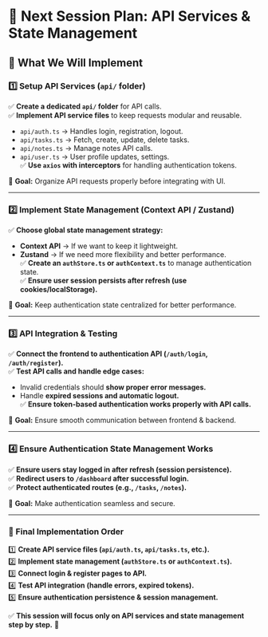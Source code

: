 # 🚀 Next Session Plan: API Services & State Management

## **📌 What We Will Implement**

### **1️⃣ Setup API Services (`api/` folder)**
✅ **Create a dedicated `api/` folder** for API calls.  
✅ **Implement API service files** to keep requests modular and reusable.  
   - `api/auth.ts` → Handles login, registration, logout.  
   - `api/tasks.ts` → Fetch, create, update, delete tasks.  
   - `api/notes.ts` → Manage notes API calls.  
   - `api/user.ts` → User profile updates, settings.  
✅ **Use `axios` with interceptors** for handling authentication tokens.  

📌 **Goal:** Organize API requests properly before integrating with UI.

---

### **2️⃣ Implement State Management (Context API / Zustand)**
✅ **Choose global state management strategy:**  
   - **Context API** → If we want to keep it lightweight.  
   - **Zustand** → If we need more flexibility and better performance.  
✅ **Create an `authStore.ts` or `authContext.ts`** to manage authentication state.  
✅ **Ensure user session persists after refresh (use cookies/localStorage).**  

📌 **Goal:** Keep authentication state centralized for better performance.

---

### **3️⃣ API Integration & Testing**  
✅ **Connect the frontend to authentication API (`/auth/login`, `/auth/register`).**  
✅ **Test API calls and handle edge cases:**  
   - Invalid credentials should **show proper error messages.**  
   - Handle **expired sessions and automatic logout.**  
✅ **Ensure token-based authentication works properly with API calls.**  

📌 **Goal:** Ensure smooth communication between frontend & backend.

---

### **4️⃣ Ensure Authentication State Management Works**  
✅ **Ensure users stay logged in after refresh (session persistence).**  
✅ **Redirect users to `/dashboard` after successful login.**  
✅ **Protect authenticated routes (e.g., `/tasks`, `/notes`).**  

📌 **Goal:** Make authentication seamless and secure.

---

### **🚀 Final Implementation Order**
1️⃣ **Create API service files (`api/auth.ts`, `api/tasks.ts`, etc.).**  
2️⃣ **Implement state management (`authStore.ts` or `authContext.ts`).**  
3️⃣ **Connect login & register pages to API.**  
4️⃣ **Test API integration (handle errors, expired tokens).**  
5️⃣ **Ensure authentication persistence & session management.**  

✅ **This session will focus only on API services and state management step by step.** 🚀  
